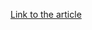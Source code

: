 [Link to the article](https://www.binarydefense.com/resources/blog/understanding-sleep-obfuscation/)
